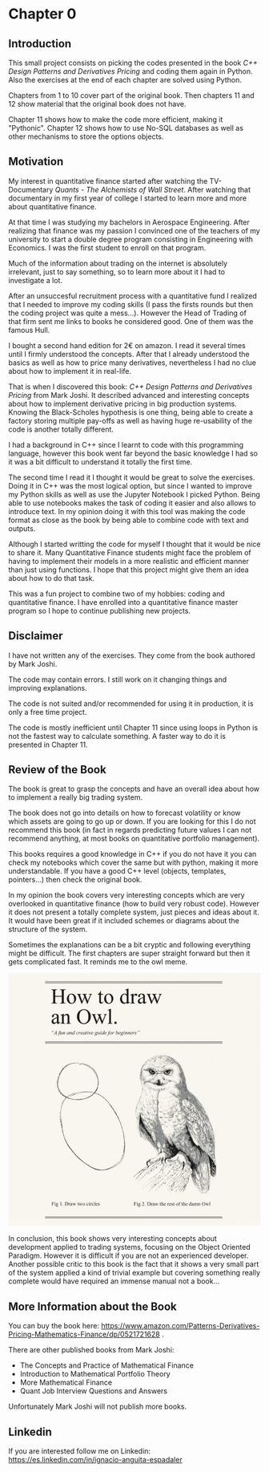 # Chapter 0 
## Introduction
This small project consists on picking the codes presented in the book *C++ Design Patterns and Derivatives Pricing* and coding them again in Python. Also the exercises at the end of each chapter are solved using Python. 

Chapters from 1 to 10 cover part of the original book. Then chapters 11 and 12 show material that the original book does not have. 

Chapter 11 shows how to make the code more efficient, making it "Pythonic". Chapter 12 shows how to use No-SQL databases as well as other mechanisms to store the options objects.

## Motivation

My interest in quantitative finance started after watching the TV-Documentary *Quants - The Alchemists of Wall Street*. After watching that documentary in my first year of college I started to learn more and more about quantitative finance.

At that time I was studying my bachelors in Aerospace Engineering. After realizing that finance was my passion I convinced one of the teachers of my university to start a double degree program consisting in Engineering with Economics. I was the first student to enroll on that program.

Much of the information about trading on the internet is absolutely irrelevant, just to say something, so to learn more about it I had to investigate a lot. 

After an unsuccesful recruitment process with a quantitative fund I realized that I needed to improve my coding skills (I pass the firsts rounds but then the coding project was quite a mess...). However the Head of Trading of that firm sent me links to books he considered good. One of them was the famous Hull.

I bought a second hand edition for 2€ on amazon. I read it several times until I firmly understood the concepts. After that I already understood the basics as well as how to price many derivatives, nevertheless I had no clue about how to implement it in real-life.

That is when I discovered this book: *C++ Design Patterns and Derivatives Pricing* from Mark Joshi. It described advanced and interesting concepts about how to implement derivative pricing in big production systems. Knowing the Black-Scholes hypothesis is one thing, being able to create a factory storing multiple pay-offs as well as having huge re-usability of the code is another totally different.

I had a background in C++ since I learnt to code with this programming language, however this book went far beyond the basic knowledge I had so it was a bit difficult to understand it totally the first time.

The second time I read it I thought it would be great to solve the exercises. Doing it in C++ was the most logical option, but since I wanted to improve my Python skills as well as use the Jupyter Notebook I picked Python. Being able to use notebooks makes the task of coding it easier and also allows to introduce text. In my opinion doing it with this tool was making the code format as close as the book by being able to combine code with text and outputs.

Although I started writting the code for myself I thought that it would be nice to share it. Many Quantitative Finance students might face the problem of having to implement their models in a more realistic and efficient manner than just using functions. I hope that this project might give them an idea about how to do that task.

This was a fun project to combine two of my hobbies: coding and quantitative finance. I have enrolled into a quantitative finance master program so I hope to continue publishing new projects.

## Disclaimer

I have not written any of the exercises. They come from the book authored by Mark Joshi.

The code may contain errors. I still work on it changing things and improving explanations.

The code is not suited and/or recommended for using it in production, it is only a free time project.

The code is mostly inefficient until Chapter 11 since using loops in Python is not the fastest way to calculate something. A faster way to do it is presented in Chapter 11.


## Review of the Book
The book is great to grasp the concepts and have an overall idea about how to implement a really big trading system. 

The book does not go into details on how to forecast volatility or know which assets are going to go up or down. If you are looking for this I do not recommend this book (in fact in regards predicting future values I can not recommend anything, at most books on quantitative portfolio management).

This books requires a good knowledge in C++ if you do not have it you can check my notebooks which cover the same but with python, making it more understandable. If you have a good C++ level (objects, templates, pointers...) then check the original book.

In my opinion the book covers very interesting concepts which are very overlooked in quantitative finance (how to build very robust code). However it does not present a totally complete system, just pieces and ideas about it. It would have been great if it included schemes or diagrams about the structure of the system.

Sometimes the explanations can be a bit cryptic and following everything might be difficult. The first chapters are super straight forward but then it gets complicated fast. It reminds me to the owl meme.

![Owl meme](owl.jpg)

In conclusion, this book shows very interesting concepts about development applied to trading systems, focusing on the Object Oriented Paradigm. However it is difficult if you are not an experienced developer. Another possible critic to this book is the fact that it shows a very small part of the system applied a kind of trivial example but covering something really complete would have required an immense manual not a book...

## More Information about the Book

You can buy the book here: https://www.amazon.com/Patterns-Derivatives-Pricing-Mathematics-Finance/dp/0521721628 .

There are other published books from Mark Joshi:
- The Concepts and Practice of Mathematical Finance
- Introduction to Mathematical Portfolio Theory
- More Mathematical Finance
- Quant Job Interview Questions and Answers

Unfortunately Mark Joshi will not publish more books. 

## Linkedin
If you are interested follow me on Linkedin: https://es.linkedin.com/in/ignacio-anguita-espadaler


